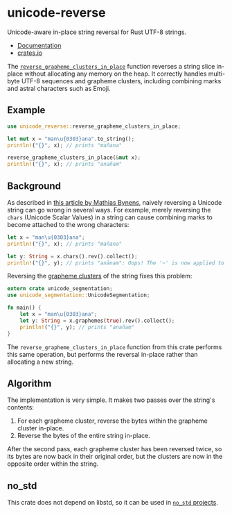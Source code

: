 # unicode-reverse

Unicode-aware in-place string reversal for Rust UTF-8 strings.

* [Documentation](https://docs.rs/unicode-reverse)
* [crates.io](https://crates.io/crates/unicode-reverse)

The [`reverse_grapheme_clusters_in_place`][0] function reverses a string slice in-place without
allocating any memory on the heap.  It correctly handles multi-byte UTF-8 sequences and
grapheme clusters, including combining marks and astral characters such as Emoji.

## Example

```rust
use unicode_reverse::reverse_grapheme_clusters_in_place;

let mut x = "man\u{0303}ana".to_string();
println!("{}", x); // prints "mañana"

reverse_grapheme_clusters_in_place(&mut x);
println!("{}", x); // prints "anañam"
```

## Background

As described in [this article by Mathias Bynens][1], naively reversing a Unicode string can go
wrong in several ways. For example, merely reversing the `chars` (Unicode Scalar Values) in a
string can cause combining marks to become attached to the wrong characters:

```rust
let x = "man\u{0303}ana";
println!("{}", x); // prints "mañana"

let y: String = x.chars().rev().collect();
println!("{}", y); // prints "anãnam": Oops! The '~' is now applied to the 'a'.
```

Reversing the [grapheme clusters][2] of the string fixes this problem:

```rust
extern crate unicode_segmentation;
use unicode_segmentation::UnicodeSegmentation;

fn main() {
    let x = "man\u{0303}ana";
    let y: String = x.graphemes(true).rev().collect();
    println!("{}", y); // prints "anañam"
}
```

The `reverse_grapheme_clusters_in_place` function from this crate performs this same operation,
but performs the reversal in-place rather than allocating a new string.

## Algorithm

The implementation is very simple. It makes two passes over the string's contents:

1. For each grapheme cluster, reverse the bytes within the grapheme cluster in-place.
2. Reverse the bytes of the entire string in-place.

After the second pass, each grapheme cluster has been reversed twice, so its bytes are now back
in their original order, but the clusters are now in the opposite order within the string.

## no_std

This crate does not depend on libstd, so it can be used in [`no_std` projects][3].

[0]: https://docs.rs/unicode-reverse/*/unicode_reverse/fn.reverse_grapheme_clusters_in_place.html
[1]: https://mathiasbynens.be/notes/javascript-unicode
[2]: http://www.unicode.org/reports/tr29/#Grapheme_Cluster_Boundaries
[3]: https://doc.rust-lang.org/book/no-stdlib.html
